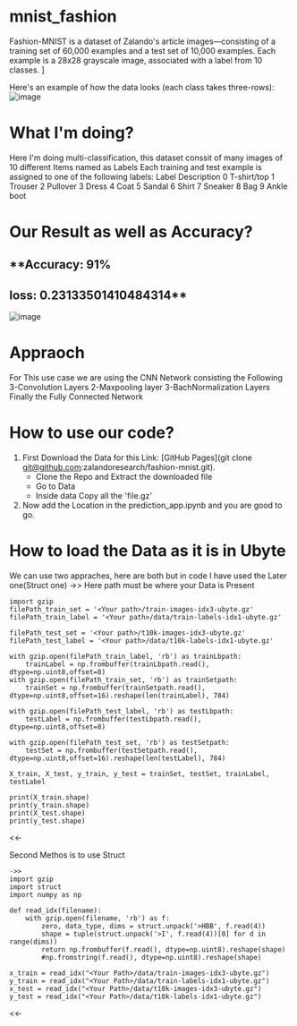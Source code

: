 # mnist_fashion
Fashion-MNIST is a dataset of Zalando's article images—consisting of a training set of 60,000 examples and a test set of 10,000 examples. Each example is a 28x28 grayscale image, associated with a label from 10 classes. ]

Here's an example of how the data looks (each class takes three-rows):
![image](https://user-images.githubusercontent.com/74089340/130066769-78f51f92-cd67-4fb0-88e8-1fedc4fb1c5f.png)

# **What I'm doing?**
Here I'm doing multi-classification, this dataset conssit of many images of 10 different Items named as Labels
Each training and test example is assigned to one of the following labels:
Label	Description
0	T-shirt/top
1	Trouser
2	Pullover
3	Dress
4	Coat
5	Sandal
6	Shirt
7	Sneaker
8	Bag
9	Ankle boot

# **Our Result as well as Accuracy?**
## **Accuracy: 91%
## loss: 0.23133501410484314**
![image](https://user-images.githubusercontent.com/74089340/130069199-e0188adc-e4d4-44cd-b478-3e067a6e2113.png)


# **Appraoch**
For This use case we are using the CNN Network consisting the Following
3-Convolution Layers
2-Maxpooling layer
3-BachNormalization Layers
Finally the Fully Connected Network

# **How to use our code?**
1. First Download the Data for this Link: [GitHub Pages](git clone git@github.com:zalandoresearch/fashion-mnist.git).
   - Clone the Repo and Extract the downloaded file
   - Go to Data
   - Inside data Copy all the 'file.gz' 
2. Now add the Location in the prediction_app.ipynb and you are good to go.
   
   
# **How to load the Data as it is in Ubyte**
We can use two appraches, here are both but in code I have used the Later one(Struct one)
->> Here path must be where your Data is Present
```
import gzip
filePath_train_set = '<Your path>/train-images-idx3-ubyte.gz'
filePath_train_label = '<Your path>/data/train-labels-idx1-ubyte.gz'

filePath_test_set = '<Your path>/t10k-images-idx3-ubyte.gz'
filePath_test_label = '<Your path>/data/t10k-labels-idx1-ubyte.gz'

with gzip.open(filePath_train_label, 'rb') as trainLbpath:
    trainLabel = np.frombuffer(trainLbpath.read(), dtype=np.uint8,offset=8)
with gzip.open(filePath_train_set, 'rb') as trainSetpath:
    trainSet = np.frombuffer(trainSetpath.read(), dtype=np.uint8,offset=16).reshape(len(trainLabel), 784)

with gzip.open(filePath_test_label, 'rb') as testLbpath:
    testLabel = np.frombuffer(testLbpath.read(), dtype=np.uint8,offset=8)

with gzip.open(filePath_test_set, 'rb') as testSetpath:
    testSet = np.frombuffer(testSetpath.read(), dtype=np.uint8,offset=16).reshape(len(testLabel), 784)

X_train, X_test, y_train, y_test = trainSet, testSet, trainLabel, testLabel

print(X_train.shape)
print(y_train.shape)
print(X_test.shape)
print(y_test.shape)
```
<<-
  
Second Methos is to use Struct
```
->>
import gzip
import struct 
import numpy as np

def read_idx(filename):
    with gzip.open(filename, 'rb') as f:
        zero, data_type, dims = struct.unpack('>HBB', f.read(4))
        shape = tuple(struct.unpack('>I', f.read(4))[0] for d in range(dims))
        return np.frombuffer(f.read(), dtype=np.uint8).reshape(shape)
        #np.fromstring(f.read(), dtype=np.uint8).reshape(shape)
  
x_train = read_idx("<Your Path>/data/train-images-idx3-ubyte.gz")
y_train = read_idx("<Your Path>/data/train-labels-idx1-ubyte.gz")
x_test = read_idx("<Your Path>/data/t10k-images-idx3-ubyte.gz")
y_test = read_idx("<Your Path>/data/t10k-labels-idx1-ubyte.gz")
```
 <<-
